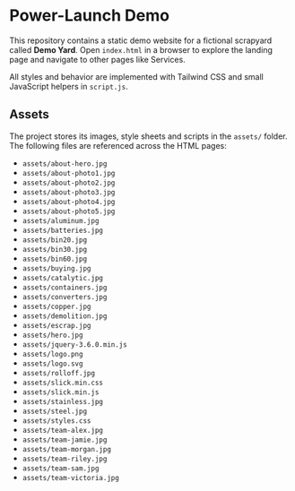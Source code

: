 # Power-Launch Demo

This repository contains a static demo website for a fictional scrapyard called **Demo Yard**. Open `index.html` in a browser to explore the landing page and navigate to other pages like Services.

All styles and behavior are implemented with Tailwind CSS and small JavaScript helpers in `script.js`.

## Assets

The project stores its images, style sheets and scripts in the `assets/` folder. The following files are referenced across the HTML pages:

- `assets/about-hero.jpg`
- `assets/about-photo1.jpg`
- `assets/about-photo2.jpg`
- `assets/about-photo3.jpg`
- `assets/about-photo4.jpg`
- `assets/about-photo5.jpg`
- `assets/aluminum.jpg`
- `assets/batteries.jpg`
- `assets/bin20.jpg`
- `assets/bin30.jpg`
- `assets/bin60.jpg`
- `assets/buying.jpg`
- `assets/catalytic.jpg`
- `assets/containers.jpg`
- `assets/converters.jpg`
- `assets/copper.jpg`
- `assets/demolition.jpg`
- `assets/escrap.jpg`
- `assets/hero.jpg`
- `assets/jquery-3.6.0.min.js`
- `assets/logo.png`
- `assets/logo.svg`
- `assets/rolloff.jpg`
- `assets/slick.min.css`
- `assets/slick.min.js`
- `assets/stainless.jpg`
- `assets/steel.jpg`
- `assets/styles.css`
- `assets/team-alex.jpg`
- `assets/team-jamie.jpg`
- `assets/team-morgan.jpg`
- `assets/team-riley.jpg`
- `assets/team-sam.jpg`
- `assets/team-victoria.jpg`
